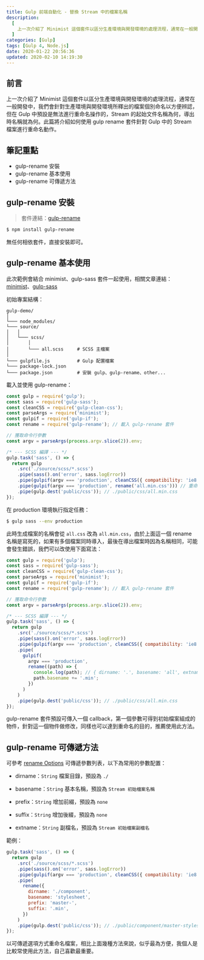 ```yaml
---
title: Gulp 前端自動化 - 替換 Stream 中的檔案名稱
description:
  [
    上一次介紹了 Minimist 這個套件以區分生產環境與開發環境的處理流程，通常在一般開發中，我們會針對生產環境與開發環境所釋出的檔案個別命名以方便辨認，但在 Gulp 中預設是無法進行重命名操作的，Stream 的起始文件名稱為何，導出時名稱就為何。此篇將介紹如何使用 gulp rename 套件針對 Gulp 中的 Stream 檔案進行重命名動作。,
  ]
categories: [Gulp]
tags: [Gulp 4, Node.js]
date: 2020-01-22 20:56:36
updated: 2020-02-10 14:19:30
---
```


## 前言

上一次介紹了 Minimist 這個套件以區分生產環境與開發環境的處理流程，通常在一般開發中，我們會針對生產環境與開發環境所釋出的檔案個別命名以方便辨認，但在 Gulp 中預設是無法進行重命名操作的，Stream 的起始文件名稱為何，導出時名稱就為何。此篇將介紹如何使用 gulp rename 套件針對 Gulp 中的 Stream 檔案進行重命名動作。

## 筆記重點

- gulp-rename 安裝
- gulp-rename 基本使用
- gulp-rename 可傳遞方法

## gulp-rename 安裝

> 套件連結：[gulp-rename](https://www.npmjs.com/package/gulp-rename)

```bash
$ npm install gulp-rename
```

無任何相依套件，直接安裝即可。

## gulp-rename 基本使用

<div class="note warning">此次範例會結合 minimist、gulp-sass 套件一起使用，相關文章連結：<a href="https://awdr74100.github.io/2020-01-21-gulp-minimist/" target="_blank">minimist</a>、<a href="https://awdr74100.github.io/2019-12-31-gulp-gulpsass/" target="_blank">gulp-sass</a></div>

初始專案結構：

```plain
gulp-demo/
│
└─── node_modules/
└─── source/
│   │
│   └─── scss/
│       │
│       └─── all.scss     # SCSS 主檔案
│
└─── gulpfile.js          # Gulp 配置檔案
└─── package-lock.json
└─── package.json         # 安裝 gulp、gulp-rename、other...
```

載入並使用 gulp-rename：

```js
const gulp = require('gulp');
const sass = require('gulp-sass');
const cleanCSS = require('gulp-clean-css');
const parseArgs = require('minimist');
const gulpif = require('gulp-if');
const rename = require('gulp-rename'); // 載入 gulp-rename 套件

// 獲取命令行參數
const argv = parseArgs(process.argv.slice(2)).env;

/* --- SCSS 編譯 --- */
gulp.task('sass', () => {
  return gulp
    .src('./source/scss/*.scss')
    .pipe(sass().on('error', sass.logError))
    .pipe(gulpif(argv === 'production', cleanCSS({ compatibility: 'ie8' })))
    .pipe(gulpif(argv === 'production', rename('all.min.css'))) // 重命名
    .pipe(gulp.dest('public/css')); // ./public/css/all.min.css
});
```

在 production 環境執行指定任務：

```bash
$ gulp sass --env production
```

此時生成檔案的名稱會從 `all.css` 改為 `all.min.css`，由於上面這一個 rename 名稱是寫死的，如果有多個檔案同時導入，最後在導出檔案時因為名稱相同，可能會發生錯誤，我們可以改使用下面寫法：

```js
const gulp = require('gulp');
const sass = require('gulp-sass');
const cleanCSS = require('gulp-clean-css');
const parseArgs = require('minimist');
const gulpif = require('gulp-if');
const rename = require('gulp-rename'); // 載入 gulp-rename 套件

// 獲取命令行參數
const argv = parseArgs(process.argv.slice(2)).env;

/* --- SCSS 編譯 --- */
gulp.task('sass', () => {
  return gulp
    .src('./source/scss/*.scss')
    .pipe(sass().on('error', sass.logError))
    .pipe(gulpif(argv === 'production', cleanCSS({ compatibility: 'ie8' })))
    .pipe(
      gulpif(
        argv === 'production',
        rename((path) => {
          console.log(path); // { dirname: '.', basename: 'all', extname: '.css' }
          path.basename += '.min';
        })
      )
    )
    .pipe(gulp.dest('public/css')); // ./public/css/all.min.css
});
```

gulp-rename 套件預設可傳入一個 callback，第一個參數可得到初始檔案組成的物件，針對這一個物件做修改，同樣也可以達到重命名的目的，推薦使用此方法。

## gulp-rename 可傳遞方法

可參考 [rename Options](https://www.npmjs.com/package/gulp-rename#usage) 可傳遞參數列表，以下為常用的參數配置：

- dirname：`String`
  檔案目錄，預設為 `./`

- basename：`String`
  基本名稱，預設為 `Stream 初始檔案名稱`

- prefix：`String`
  增加前綴，預設為 `none`

- suffix：`String`
  增加後綴，預設為 `none`

- extname：`String`
  副檔名，預設為 `Stream 初始檔案副檔名`

範例：

```js
gulp.task('sass', () => {
  return gulp
    .src('./source/scss/*.scss')
    .pipe(sass().on('error', sass.logError))
    .pipe(gulpif(argv === 'production', cleanCSS({ compatibility: 'ie8' })))
    .pipe(
      rename({
        dirname: './component',
        basename: 'stylesheet',
        prefix: 'master-',
        suffix: '.min',
      })
    )
    .pipe(gulp.dest('public/css')); // ./public/component/master-stylesheet.min.css
});
```

以可傳遞選項方式重命名檔案，相比上面幾種方法來說，似乎最為方便，我個人是比較常使用此方法，自己喜歡最重要。
